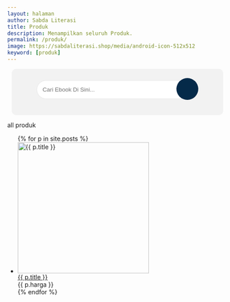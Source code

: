 ```yaml
---
layout: halaman
author: Sabda Literasi
title: Produk
description: Menampilkan seluruh Produk.
permalink: /produk/
image: https://sabdaliterasi.shop/media/android-icon-512x512
keyword: [produk]
---
```

<style>.search-area{background:#f2f2f2;padding:10px;border:1px solid #f3f3f3;margin:10px;text-align:center;border-radius:10px}.codehim-ss-bar{padding:10px;box-sizing:border-box}.codehim-ss-bar input[type=text]{color:#444;caret-color:#000;font-size:10pt;width:80%;padding:13px;display:inline;background:#fff;border:1px solid #e6e6e6;outline:0;border-radius:30px 0 0 30px}.codehim-circle-search-button:hover{box-shadow:1px 2px 6px #444;color:#3ea055;background:#fff}.codehim-ss-bar input[type=text]:focus{background:#fff;box-shadow:1px 2px 8px #3ea055}.codehim-circle-search-button{display:inline-block;margin-left:-33px;border:0;outline:0;background:#052a49;color:#fff;width:50px;height:50px;cursor:pointer;transition:.3s;-webkit-transition:.3s;-moz-transition:.3s;font-size:14pt;border-radius:50%}.codehim-circle-search-button:before{content:"\e986";font-family:sugengidfont;font-weight:400}</style>
<div class='search-area'><div class='codehim-ss-bar'> <form id="CariProduk"><input onkeyup="cariproduk()" type='text' id="SerNOw" autocomplete="off" placeholder="Cari Ebook Di Sini..."/><button type="submit" class="codehim-circle-search-button" disabled> </button> </form> </div> </div>
<div id="ms-related-post"><div class="ms-related-title"><p id="hasilo">all produk</p></div>
  <ul class="ms-related-hasthumb" id="isi_produk">
  {% for p in site.posts %}
 <li data-search-term="{{ p.title | replace: ' ','' | downcase }}{{ p.author | replace: ' ','' | downcase }}{{ p.description | replace: ' ','' | downcase }}" class="searproduk"><div class="msr-thumb-outer"><a title="{{ p.title }}" href="{{ p.url | prepend: site.url }}"><span class='sabda-bookmark-btn produkmark' data-quantity='1' data-borkimage='{{ p.image }}?resize=320%2C320&ssl=1' data-id='{{ p.url | replace: "/","" }}' data-link='{{ p.url | prepend: site.url }}' data-title='{{ p.title }}'><i class="fa-regular fa-bookmark"></i></span><img alt="{{ p.title }}" class="msr-thumb lazyload" data-src="{{ p.image }}" width="300" height="300" src="data:,"><div class="lazy-loading"></div></a></div><div class="msr-post-summary"><div class="msr-post-title"><a title="{{ p.title }}" href="{{ p.url | prepend: site.url }}">{{ p.title }}</a></div><div class="harga-produk">{{ p.harga }}</div><div class="Rate" data-id="{{ p.url }}"></div></div></li>
  {% endfor %}
  </ul></div>

<script>
  var url_wa = 'https://api.whatsapp.com/send/';
  if( /Android|webOS|iPhone|iPad|iPod|BlackBerry|IEMobile|Opera Mini/i.test(navigator.userAgent) ){url_wa = 'whatsapp://send/'};  
function noproduk(){      
var kaka=document.getElementsByClassName('showw');
var kaka1=document.getElementById("hasilo");
if (kaka.length > 0){
        kaka1.innerHTML='Total Ebook: '+kaka.length
          }
      else{
          kaka1.innerHTML='Maaf Ebook yang Anda cari belum kami input.<br>HUBUNGI PENJUAL UNTUK REQUEST EBOOK<br><a href="'+url_wa+'?phone=6285186666836&amp;text=Halo%20min%20saya%20ingin%20memesan%20Ebook%2Cberikut%20datanya%3A%0A---%0AJudul%3A%0APenulis%3A%0APenerbit%3A%0A---%0Asaya%20berharap%20bisa%20segerah%20di%20upload%20di%20https%3A%2F%2Fsabdaliteari.shop" style="border: 2px solid; display: block; margin: 7px; padding: 2px; font-weight: 600;">KLIK DISINI</a>'
          }};
  function cariproduk(){
	var input = document.getElementById("SerNOw");
	var filter = input.value.toLowerCase();
	var ul = document.getElementById("isi_produk");
	var li = document.querySelectorAll("#ms-related-post .ms-related-hasthumb li.searproduk");
	for(var i = 0; i<li.length; i++){
		var ahref = li[i];
		if(ahref.getAttribute('data-search-term').toLowerCase().indexOf(filter.split(' ').join('')) > -1){
			li[i].classList.remove('hidden');
            li[i].classList.add('showw');

		}
      else{
			li[i].classList.add('hidden');
          li[i].classList.remove('showw');   
        }
noproduk()
	}
}; 

function PARams(){
  var e=function e(a=null){if(null===a)return null;for(var t,i=[],l=window.location.href.slice(window.location.href.indexOf("?")+1).split("&"),s=0;s<l.length;s++)t=l[s].split("="),i.push(t[0]),i[t[0]]=t[1];return i[a]}("ebook"),a=e.toLowerCase().replace("#","").split("%20").join("");console.log(a),document.getElementById("isi_produk");for(var t=document.querySelectorAll("#ms-related-post .ms-related-hasthumb li.searproduk"),i=0;i<t.length;i++){t[i].getAttribute("data-search-term").toLowerCase().indexOf(a.split(" ").join(""))>-1?(t[i].classList.remove("hidden"),t[i].classList.add("showw")):(t[i].classList.add("hidden"),t[i].classList.remove("showw"));var l=document.getElementsByClassName("showw"),s=document.getElementById("hasilo");l.length>0?s.innerHTML="Hasil dari:  <i>"+e.toUpperCase().replace("#","").split("%20").join(" ")+"</i><br/> Total Ebook: "+l.length:s.innerHTML='Maaf Ebook yang Anda cari (<i>'+e.toUpperCase().replace("#","").split("%20").join(" ")+'</i>) belum kami input.<br>HUBUNGI PENJUAL UNTUK REQUEST EBOOK<br><a href="'+url_wa+'?phone=6285186666836&amp;text=Halo%20min%20saya%20ingin%20memesan%20Ebook%2Cberikut%20datanya%3A%0A---%0AJudul%3A%0APenulis%3A%0APenerbit%3A%0A---%0Asaya%20berharap%20bisa%20segerah%20di%20upload%20di%20https%3A%2F%2Fsabdaliteari.shop" style="border: 2px solid; display: block; margin: 7px; padding: 2px; font-weight: 600;">KLIK DISINI</a>',document.getElementById("ulng").style.display="flex"}}
  
  </script>
